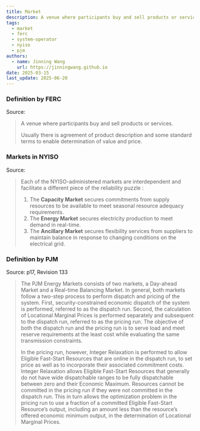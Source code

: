 ```yaml
---
title: Market
description: A venue where participants buy and sell products or services.
tags:
  - market
  - ferc
  - system-operator
  - nyiso
  - pjm
authors:
  - name: Jinning Wang
    url: https://jinningwang.github.io
date: 2025-03-15
last_update: 2025-06-20
---
```


### Definition by FERC

Source: <d-cite key="ferc2020glossary"></d-cite>

> A venue where participants buy and sell products or services.
>
> Usually there is agreement of product description and some standard terms to enable determination of value and price.

### Markets in NYISO

Source: <d-cite key="nyiso2024clean"></d-cite>

> Each of the NYISO-administered markets are interdependent and facilitate a different piece of the reliability puzzle :
>
> 1. The **Capacity Market** secures commitments from supply resources to be available to meet seasonal resource adequacy requirements.
> 2. The **Energy Market** secures electricity production to meet demand in real-time.
> 3. The **Ancillary Market** secures flexibility services from suppliers to maintain balance in response to changing conditions on the electrical grid.

### Definition by PJM

Source: <d-cite key="pjm2024m11"></d-cite> p17, Revision 133

> The PJM Energy Markets consists of two markets, a Day-ahead Market and a Real-time Balancing Market. In general, both markets follow a two-step process to perform dispatch and pricing of the system. First, security-constrained economic dispatch of the system is performed, referred to as the dispatch run. Second, the calculation of Locational Marginal Prices is performed separately and subsequent to the dispatch run, referred to as the pricing run. The objective of both the dispatch run and the pricing run is to serve load and meet reserve requirements at the least cost while evaluating the same transmission constraints.
>
> In the pricing run, however, Integer Relaxation is performed to allow Eligible Fast-Start Resources that are online in the dispatch run, to set price as well as to incorporate their associated commitment costs. Integer Relaxation allows Eligible Fast-Start Resources that generally do not have wide dispatchable ranges to be fully dispatchable between zero and their Economic Maximum. Resources cannot be committed in the pricing run if they were not committed in the dispatch run. This in turn allows the optimization problem in the pricing run to use a fraction of a committed Eligible Fast-Start Resource’s output, including an amount less than the resource’s offered economic minimum output, in the determination of Locational Marginal Prices.

